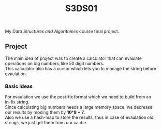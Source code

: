 <h1 align="center">
  S3DS01
</h1>

<br />

My <i>Data Structures and Algorithmes</i> course final project.

## Project

<p>
  The main idea of project was to create a calculator that can evaulate operations on big numbers, like 50 digit numbers.<br />
  This calculator also has a cursor which lets you to manage the string before evaulation.<br />
</p>

### Basic ideas

<p>
  For evaulation we use the post-fix format which we need to build from an in-fix string.<br />
  Since calculating big numbers needs a large memory space, we decrease our results by moding them by <b>10^9 + 7</b>.<br />
  Also we use a hash-map to store the results, thus in case of evaulation old strings, we just get them from our cache.<br />
</p>


